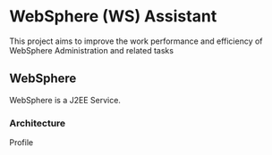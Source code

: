 # WebSphere (WS) Assistant 
This project aims to improve the work performance and efficiency of WebSphere Administration and related tasks

## WebSphere
WebSphere is a J2EE Service. 

### Architecture 
Profile 
